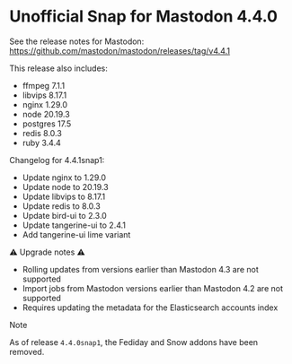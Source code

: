 # Unofficial Snap for Mastodon 4.4.0

See the release notes for Mastodon: https://github.com/mastodon/mastodon/releases/tag/v4.4.1

This release also includes:

* ffmpeg 7.1.1
* libvips 8.17.1
* nginx 1.29.0
* node 20.19.3
* postgres 17.5
* redis 8.0.3
* ruby 3.4.4

Changelog for 4.4.1snap1:

* Update nginx to 1.29.0
* Update node to 20.19.3
* Update libvips to 8.17.1
* Update redis to 8.0.3
* Update bird-ui to 2.3.0
* Update tangerine-ui to 2.4.1
* Add tangerine-ui lime variant

⚠️ Upgrade notes ⚠️

* Rolling updates from versions earlier than Mastodon 4.3 are not supported
* Import jobs from Mastodon versions earlier than Mastodon 4.2 are not supported
* Requires updating the metadata for the Elasticsearch accounts index

> [!NOTE]
> As of release `4.4.0snap1`, the Fediday and Snow addons have been removed.
